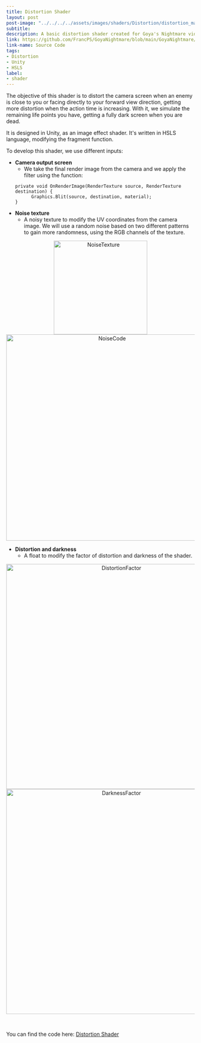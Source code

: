 ```yaml
---
title: Distortion Shader
layout: post
post-image: "../../../../assets/images/shaders/Distortion/distortion_main.gif"
subtitle: 
description: A basic distortion shader created for Goya's Nightmare videogame
link: https://github.com/FrancPS/GoyaNightmare/blob/main/GoyaNightmare/Assets/Shaders/S_PostProcess.shader
link-name: Source Code
tags:
- Distortion
- Unity
- HSLS
label:
- shader
---
```



The objective of this shader is to distort the camera screen when an enemy is close to you or facing directly to your forward view direction, getting more distortion when the action time is increasing. 
With it, we simulate the remaining life points you have, getting a fully dark screen when you are dead.

It is designed in Unity, as an image effect shader. It's written in HSLS language, modifying the fragment function.

To develop this shader, we use different inputs:
* **Camera output screen**<br/>
  * We take the final render image from the camera and we apply the filter using the function:<br/>
  ```  
  private void OnRenderImage(RenderTexture source, RenderTexture destination) { 
        Graphics.Blit(source, destination, material);
  }
  ```      
* **Noise texture**<br/>
  * A noisy texture to modify the UV coordinates from the camera image. We will use a random noise based on two different patterns to gain more randomness, using the RGB channels of the texture. 
<p align="center">
  <img src="../../../../assets/images/shaders/Distortion/noise_texture.gif" alt="NoiseTexture" width="250"/>
  <img src="../../../../assets/images/shaders/Distortion/noise_code.png" alt="NoiseCode" width="550"/>
</p>

* **Distortion and darkness**<br/>
  * A float to modify the factor of distortion and darkness of the shader.

<p align="center">
  <img src="../../../../assets/images/shaders/Distortion/distortion_factor.gif" alt="DistortionFactor" width="600"/>
  <img src="../../../../assets/images/shaders/Distortion/darkness_factor.gif" alt="DarknessFactor" width="600"/>
</p>

<br/>

You can find the code here: <a href="https://github.com/FrancPS/GoyaNightmare/blob/main/GoyaNightmare/Assets/Shaders/S_PostProcess.shader" target="_blank">Distortion Shader</a>
